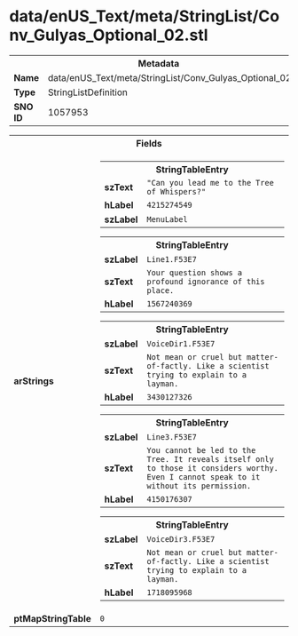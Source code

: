 <h1>data/enUS_Text/meta/StringList/Conv_Gulyas_Optional_02.stl</h1><table><tr><th colspan="100%">Metadata</th></tr><tr><td><b>Name</b></td><td>data/enUS_Text/meta/StringList/Conv_Gulyas_Optional_02.stl</td></tr><tr><td><b>Type</b></td><td>StringListDefinition</td></tr><tr><td><b>SNO ID</b></td><td>1057953</td></tr></table>

<table><tr><th colspan="100%">Fields</th></tr><tr><td><b>arStrings</b></td><td><table><tr><th colspan="100%">StringTableEntry</th></tr><tr><td><b>szText</b></td><td><code>"Can you lead me to the Tree of Whispers?"</code></td></tr><tr><td><b>hLabel</b></td><td><code>4215274549</code></td></tr><tr><td><b>szLabel</b></td><td><code>MenuLabel</code></td></tr></table>


<table><tr><th colspan="100%">StringTableEntry</th></tr><tr><td><b>szLabel</b></td><td><code>Line1.F53E7</code></td></tr><tr><td><b>szText</b></td><td><code>Your question shows a profound ignorance of this place.</code></td></tr><tr><td><b>hLabel</b></td><td><code>1567240369</code></td></tr></table>


<table><tr><th colspan="100%">StringTableEntry</th></tr><tr><td><b>szLabel</b></td><td><code>VoiceDir1.F53E7</code></td></tr><tr><td><b>szText</b></td><td><code>Not mean or cruel but matter-of-factly. Like a scientist trying to explain to a layman.</code></td></tr><tr><td><b>hLabel</b></td><td><code>3430127326</code></td></tr></table>


<table><tr><th colspan="100%">StringTableEntry</th></tr><tr><td><b>szLabel</b></td><td><code>Line3.F53E7</code></td></tr><tr><td><b>szText</b></td><td><code>You cannot be led to the Tree. It reveals itself only to those it considers worthy. Even I cannot speak to it without its permission.</code></td></tr><tr><td><b>hLabel</b></td><td><code>4150176307</code></td></tr></table>


<table><tr><th colspan="100%">StringTableEntry</th></tr><tr><td><b>szLabel</b></td><td><code>VoiceDir3.F53E7</code></td></tr><tr><td><b>szText</b></td><td><code>Not mean or cruel but matter-of-factly. Like a scientist trying to explain to a layman.</code></td></tr><tr><td><b>hLabel</b></td><td><code>1718095968</code></td></tr></table>


</td></tr><tr><td><b>ptMapStringTable</b></td><td><code>0</code></td></tr></table>

